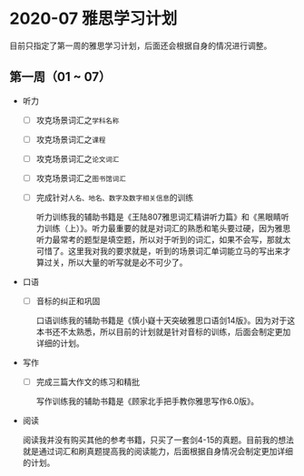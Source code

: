 # 2020-07 雅思学习计划

目前只指定了第一周的雅思学习计划，后面还会根据自身的情况进行调整。

## 第一周（01 ~ 07）

* 听力
  
  - [ ] 攻克场景词汇之`学科名称`
  - [ ] 攻克场景词汇之`课程`
  - [ ] 攻克场景词汇之`论文词汇`
  - [ ] 攻克场景词汇之`图书馆词汇`
  - [ ] 完成针对`人名、地名、数字及数字相关信息`的训练

    听力训练我的辅助书籍是《王陆807雅思词汇精讲听力篇》和《黑眼睛听力训练（上）》。听力最重要的就是对词汇的熟悉和笔头要过硬，因为雅思听力最常考的题型是填空题，所以对于听到的词汇，如果不会写，那就太可惜了。这里我对我的要求就是，听到的场景词汇单词能立马的写出来才算过关，所以大量的听写就是必不可少了。


* 口语

  - [ ] 音标的纠正和巩固

    口语训练我的辅助书籍是《慎小嶷十天突破雅思口语剑14版》。因为对于这本书还不太熟悉，所以目前的计划就是针对音标的训练，后面会制定更加详细的计划。


* 写作

  - [ ] 完成三篇大作文的练习和精批

    写作训练我的辅助书籍是《顾家北手把手教你雅思写作6.0版》。

* 阅读

    阅读我并没有购买其他的参考书籍，只买了一套剑4-15的真题。目前我的想法就是通过词汇和刷真题提高我的阅读能力，后面根据自身情况会制定更加详细的计划。